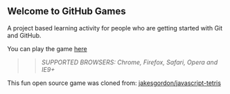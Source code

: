 ## Welcome to GitHub Games

A project based learning activity for people who are getting started with Git and GitHub.

You can play the game [here](https://mcoers.github.io/github-games/)

>> _*SUPPORTED BROWSERS*: Chrome, Firefox, Safari, Opera and IE9+_

This fun open source game was cloned from: [jakesgordon/javascript-tetris](https://github.com/jakesgordon/javascript-tetris)
